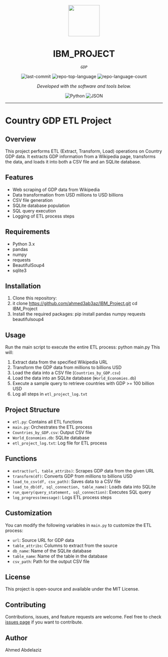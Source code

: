 <p align="center">
  <img src="https://cdn-icons-png.flaticon.com/512/6295/6295417.png" width="100" />
</p>
<p align="center">
    <h1 align="center">IBM_PROJECT</h1>
</p>
<p align="center">
    <em><code>GDP</code></em>
</p>
<p align="center">
	<img src="https://img.shields.io/github/last-commit/ahmed3ab3az/IBM_Project?style=flat&logo=git&logoColor=white&color=0080ff" alt="last-commit">
	<img src="https://img.shields.io/github/languages/top/ahmed3ab3az/IBM_Project?style=flat&color=0080ff" alt="repo-top-language">
	<img src="https://img.shields.io/github/languages/count/ahmed3ab3az/IBM_Project?style=flat&color=0080ff" alt="repo-language-count">
<p>
<p align="center">
		<em>Developed with the software and tools below.</em>
</p>
<p align="center">
	<img src="https://img.shields.io/badge/Python-3776AB.svg?style=flat&logo=Python&logoColor=white" alt="Python">
	<img src="https://img.shields.io/badge/JSON-000000.svg?style=flat&logo=JSON&logoColor=white" alt="JSON">
</p>
<hr>

# Country GDP ETL Project

## Overview

This project performs ETL (Extract, Transform, Load) operations on Country GDP data. It extracts GDP information from a Wikipedia page, transforms the data, and loads it into both a CSV file and an SQLite database.

## Features

- Web scraping of GDP data from Wikipedia
- Data transformation from USD millions to USD billions
- CSV file generation
- SQLite database population
- SQL query execution
- Logging of ETL process steps

## Requirements

- Python 3.x
- pandas
- numpy
- requests
- BeautifulSoup4
- sqlite3

## Installation

1. Clone this repository:
2. it clone https://github.com/ahmed3ab3az/IBM_Project.git cd IBM_Project
2. Install the required packages:
pip install pandas numpy requests beautifulsoup4


## Usage

Run the main script to execute the entire ETL process:
python main.py
This will:
1. Extract data from the specified Wikipedia URL
2. Transform the GDP data from millions to billions USD
3. Load the data into a CSV file (`Countries_by_GDP.csv`)
4. Load the data into an SQLite database (`World_Economies.db`)
5. Execute a sample query to retrieve countries with GDP >= 100 billion USD
6. Log all steps in `etl_project_log.txt`

## Project Structure

- `etl.py`: Contains all ETL functions
- `main.py`: Orchestrates the ETL process
- `Countries_by_GDP.csv`: Output CSV file
- `World_Economies.db`: SQLite database
- `etl_project_log.txt`: Log file for ETL process

## Functions

- `extract(url, table_attribs)`: Scrapes GDP data from the given URL
- `transform(df)`: Converts GDP from millions to billions USD
- `load_to_csv(df, csv_path)`: Saves data to a CSV file
- `load_to_db(df, sql_connection, table_name)`: Loads data into SQLite
- `run_query(query_statement, sql_connection)`: Executes SQL query
- `log_progress(message)`: Logs ETL process steps

## Customization

You can modify the following variables in `main.py` to customize the ETL process:

- `url`: Source URL for GDP data
- `table_attribs`: Columns to extract from the source
- `db_name`: Name of the SQLite database
- `table_name`: Name of the table in the database
- `csv_path`: Path for the output CSV file

## License

This project is open-source and available under the MIT License.

## Contributing

Contributions, issues, and feature requests are welcome. Feel free to check [issues page](https://github.com/ahmed3ab3az/IBM_Project/issues) if you want to contribute.

## Author

Ahmed Abdelaziz
